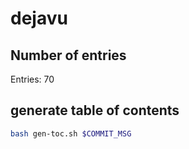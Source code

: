 # dejavu

## Number of entries

Entries: 70

## generate table of contents
```bash
bash gen-toc.sh $COMMIT_MSG
```
